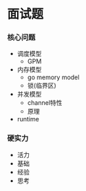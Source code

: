 # 面试题

### **核心问题**

- 调度模型
  - GPM
- 内存模型
  - go memory model
  - 锁(临界区)
- 并发模型
  - channel特性
  - 原理
- runtime



### 硬实力

- 活力
- 基础
- 经验
- 思考

